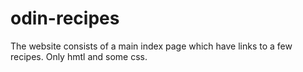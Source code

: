 # odin-recipes

The website consists of a main index page which have links to a few recipes.
Only hmtl and some css.
